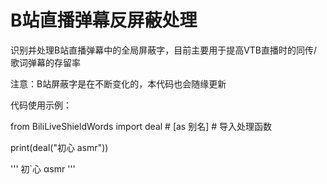 # B站直播弹幕反屏蔽处理

识别并处理B站直播弹幕中的全局屏蔽字，目前主要用于提高VTB直播时的同传/歌词弹幕的存留率

注意：B站屏蔽字是在不断变化的，本代码也会随缘更新

代码使用示例：

from BiliLiveShieldWords import deal # [as 别名]  # 导入处理函数

print(deal("初心 asmr"))

'''
初`心 αsmr
'''
